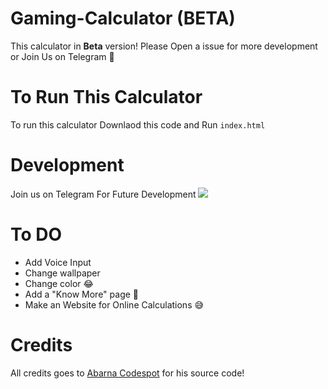 # Gaming-Calculator (BETA)
This calculator in **Beta** version! Please Open a issue for more development or Join Us on Telegram 🙂

# To Run This Calculator
To run this calculator Downlaod this code and Run `index.html`


# Development
Join us on Telegram For Future Development <a href="https://t.me/TheTeamTC"> <img src="https://img.shields.io/badge/Telegram-2CA5E0?style=for-the-badge&logo=telegram&logoColor=white"/></a>


# To DO
- Add Voice Input 
- Change wallpaper
- Change color 😂
- Add a "Know More" page 🙂
- Make an Website for Online Calculations 😅

# Credits
All credits goes to [Abarna Codespot](https://github.com/abarna-codespo) for his source code! 
